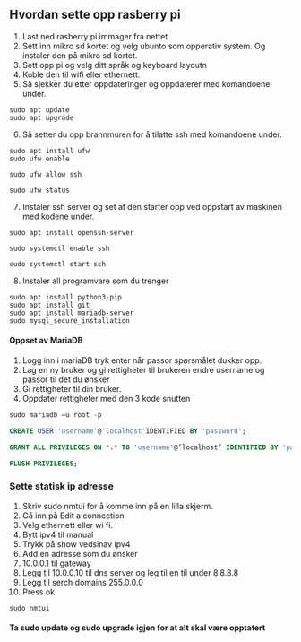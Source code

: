 ## Hvordan sette opp rasberry pi
1. Last ned rasberry pi immager fra nettet 
2. Sett inn mikro sd kortet og velg ubunto som opperativ system. Og instaler den på mikro sd kortet.
3. Sett opp pi og velg ditt språk og keyboard layoutn
4. Koble den til wifi eller ethernett.
5. Så sjekker du etter oppdateringer og oppdaterer med komandoene under.

``` console
sudo apt update
sudo apt upgrade
```
6. Så setter du opp brannmuren for å tilatte ssh med komandoene under.
``` console
sudo apt install ufw
sudo ufw enable

sudo ufw allow ssh

sudo ufw status 
```
7. Instaler ssh server og set at den starter opp ved oppstart av maskinen med kodene under.
``` console
sudo apt install openssh-server

sudo systemctl enable ssh

sudo systemctl start ssh
```
8. Instaler all programvare som du trenger
``` console
sudo apt install python3-pip
sudo apt install git
sudo apt install mariadb-server 
sudo mysql_secure_installation
```
#### Oppset av MariaDB
1. Logg inn i mariaDB tryk enter når passor spørsmålet dukker opp.
2. Lag en ny bruker og gi rettigheter til brukeren endre username og passor til det du ønsker
3. Gi rettigheter til din bruker. 
4. Oppdater rettigheter med den 3 kode snutten
``` sql
sudo mariadb –u root -p

CREATE USER 'username'@'localhost'IDENTIFIED BY 'password';

GRANT ALL PRIVILEGES ON *.* TO 'username'@’localhost’ IDENTIFIED BY 'password';

FLUSH PRIVILEGES;
```
### Sette statisk ip adresse
1. Skriv sudo nmtui for å komme inn på en lilla skjerm.
2. Gå inn på Edit  a connection
3. Velg ethernett eller wi fi.
4. Bytt ipv4 til manual
5. Trykk på show vedsinav ipv4
6. Add en adresse som du ønsker
7. 10.0.0.1 til gateway
8. Legg til 10.0.0.10 til dns server og leg til en til under 8.8.8.8
9. Legg til serch domains 255.0.0.0
10. Press ok
``` console
sudo nmtui
```
#### Ta sudo update og sudo upgrade igjen for at alt skal være opptatert